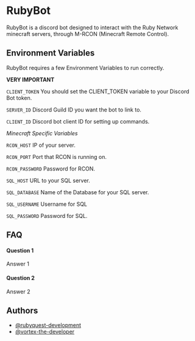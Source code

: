 
# RubyBot
RubyBot is a discord bot designed to interact with the Ruby Network minecraft servers, through M-RCON (Minecraft Remote Control).


## Environment Variables

RubyBot requires a few Environment Variables to run correctly.

**VERY IMPORTANT** 

`CLIENT_TOKEN`  You should set the CLIENT_TOKEN variable to your Discord Bot token. 

`SERVER_ID` Discord Guild ID you want the bot to link to.

`CLIENT_ID` Discord bot client ID for setting up commands.

*Minecraft Specific Variables* 

`RCON_HOST` IP of your server.

`RCON_PORT` Port that RCON is running on.

`RCON_PASSWORD` Password for RCON.

`SQL_HOST` URL to your SQL server.

`SQL_DATABASE` Name of the Database for your SQL server.

`SQL_USERNAME` Username for SQL

`SQL_PASSWORD` Password for SQL.


## FAQ

#### Question 1

Answer 1

#### Question 2

Answer 2


## Authors

- [@rubyquest-development](https://github.com/rubyquest-development)
- [@vortex-the-developer](https://github.com/vortex-the-developer)

